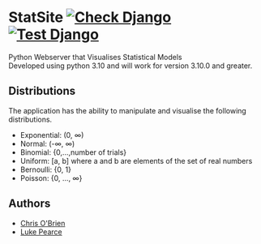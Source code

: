 # StatSite [![Check Django](https://github.com/ltptnt/StatSite/actions/workflows/CheckDjango.yml/badge.svg)](https://github.com/ltptnt/StatSite/actions/workflows/CheckDjango.yml) [![Test Django](https://github.com/ltptnt/StatSite/actions/workflows/TestDjango.yml/badge.svg)](https://github.com/ltptnt/StatSite/actions/workflows/TestDjango.yml)
 
Python Webserver that Visualises Statistical Models  
Developed using python 3.10 and will work for version 3.10.0 and greater.  
  
## Distributions  
The application has the ability to manipulate and visualise the following distributions.

- Exponential: (0, ∞)
- Normal: (-∞, ∞)
- Binomial: {0,...,number of trials}
- Uniform: [a, b] where a and b are elements of the set of real numbers
- Bernoulli: {0, 1}
- Poisson: {0, ..., ∞}

## Authors
- [Chris O'Brien](https://github.com/chrisobi02)
- [Luke Pearce](https://github.com/ltptnt)
